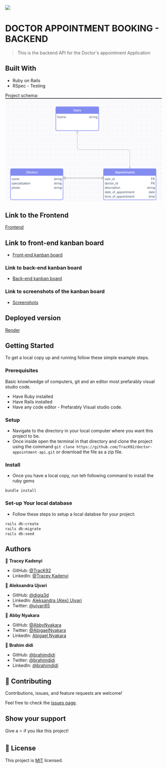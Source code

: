 
![](https://img.shields.io/badge/Microverse-blueviolet)

# DOCTOR APPOINTMENT BOOKING - BACKEND

> This is the backend API for the Doctor's appointment Application 

## Built With
- Ruby on Rails 
- RSpec - Testing


Project schema: 
![here](uml-diagram.png)

## Link to the Frontend
[Frontend](https://github.com/TracK92/doctor-appointment-front-end)

## Link to front-end kanban board
- [Front-end kanban board](https://github.com/users/TracK92/projects/9)

### Link to back-end kanban board
- [Back-end kanban board](https://github.com/users/TracK92/projects/8/views/1)

### Link to screenshots of the kanban board
-  [Screenshots](https://github.com/TracK92/doctor-appointment-api/issues/9)

## Deployed version
[Render](https://book-doctors-appointment.onrender.com/api-docs/index.html)


## Getting Started
To get a local copy up and running follow these simple example steps.

### Prerequisites
Basic knowlwedge of computers, git and an editor most prefarably visual studio code.

- Have Ruby installed
- Have Rails installed
- Have any code editor - Prefarably Visual studio code.

### Setup
- Navigate to the directory in your local computer where you want this project to be.
- Once inside open the terminal in that directory and clone the project using the command `git clone https://github.com/TracK92/doctor-appointment-api.git` or download the file as a zip file. 

### Install
- Once you have a local copy, run teh following command to install the ruby gems 

```
bundle install
```
### Set-up Your local database

- Follow these steps to setup a local databse for your project: 

```
rails db:create
rails db:migrate
rails db:seed
```

## Authors

👤 **Tracey Kadenyi**

- GitHub: [@TracK92](https://github.com/TracK92)
- LinkedIn: [@Tracey Kadenyi](https://www.linkedin.com/in/Tracey-Kadenyi/)

👤 **Aleksandra Ujvari**

- GitHub: [@digia3d](https://github.com/digia3d)
- LinkedIn: [Aleksandra (Alex) Ujvari](https://www.linkedin.com/in/aleksandraujvari/) 
- Twitter: [@ujvari65](https://twitter.com/ujvari65)

👤 **Abby Nyakara**

- GitHub: [@AbbyNyakara](https://github.com/AbbyNyakara)
- Twitter: [@AbigaelNyakara](https://twitter.com/AbbyNyakara)
- LinkedIn: [Abigael Nyakara](https://linkedin.com/in/AbbyNyakara)

👤 **Brahim didi**

- GitHub: [@brahimdidi](https://github.com/brahimdidi)
- Twitter: [@brahimdidi](https://twitter.com/twitterhandle)
- LinkedIn: [@brahimdidi](https://linkedin.com/in/brahimdidi)

## 🤝 Contributing

Contributions, issues, and feature requests are welcome!

Feel free to check the [issues page](https://github.com/TracK92/doctor-appointment-api.git/issues).

## Show your support

Give a ⭐️ if you like this project!

## 📝 License

This project is [MIT](./MIT.md) licensed.

